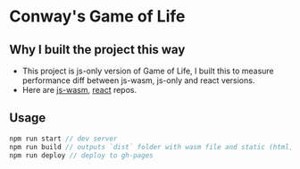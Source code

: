 # Conway's Game of Life
## Why I built the project this way
- This project is js-only version of Game of Life, I built this to measure performance diff between js-wasm, js-only and react versions.
- Here are [js-wasm](https://github.com/zkindest/rust-wa-game-of-life), [react](https://github.com/zkindest/react-game-of-life) repos.
## Usage
```ts
npm run start // dev server
npm run build // outputs `dist` folder with wasm file and static (html,css,js,etc) files.
npm run deploy // deploy to gh-pages 
```